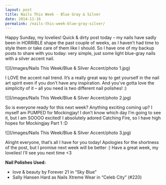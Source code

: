 ```yaml
---
layout: post
title: Nails This Week - Blue Gray & Silver
date: 2014-11-16
permalink: /nails-this-week-blue-gray-silver/
---
```


Happy Sunday, my lovelies! Quick & dirty post today – my nails have sadly been in HORRIBLE shape the past couple of weeks, as I haven’t had time to style them or take care of them like I should. So I have one of my backup posts to share with you today: very simple, just some light blue-gray nails with a silver accent nail.

![](/images/Nails This Week/Blue & Silver Accent/photo 1.jpg)

I LOVE the accent nail trend. It’s a really great way to get yourself in the nail art spirit even if you don’t have any inspiration. And you’ve gotta love the simplicity of it – all you need is two different nail polishes! :)

![](/images/Nails This Week/Blue & Silver Accent/photo 2.jpg)

So is everyone ready for this next week? Anything exciting coming up? I myself am PUMPED for Mockingjay! I don’t know which day I’m going to see it, but I am SOOOO excited! I absolutely adored Catching Fire, so I have high hopes for Mockingjay Part 1 :D

![](/images/Nails This Week/Blue & Silver Accent/photo 3.jpg)

Alright everyone, that’s all I have for you today! Apologies for the shortness of the post, but I promise next week will be better :) Have a great week, my lovelies! I’ll see you next time <3

**Nail Polishes Used:**

- love & beauty by Forever 21 in “Sky Blue”
- Sally Hansen Hard as Nails Xtreme Wear in “Celeb City” (#220)